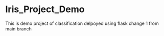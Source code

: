 
# Iris_Project_Demo
This is demo project of classification delpoyed using flask
 change 1 from main branch
